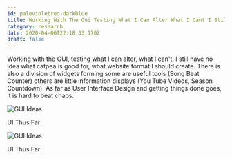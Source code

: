 ```yaml
---
id: palevioletred-darkblue
title: Working With The Gui Testing What I Can Alter What I Cant I Still Have No Idea What Catpea Is Good For What
category: research
date: 2020-04-06T22:18:33.170Z
draft: false
---
```


Working with the GUI, testing what I can alter, what I can't. I still have no idea what catpea is good for, what website format I should create. There is also a division of widgets forming some are useful tools (Song Beat Counter) others are little information displays (You Tube Videos, Season Countdown). As far as User Interface Design and getting things done goes, it is hard to beat chaos.

![GUI Ideas](research/gui2.png)

UI Thus Far

![GUI Ideas](research/gui3.png)

UI Thus Far